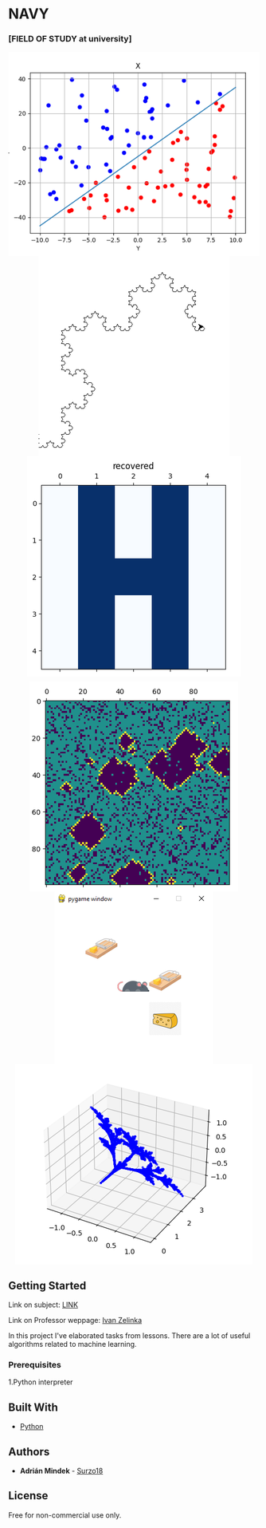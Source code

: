 # NAVY 
### [FIELD OF STUDY at university]

<div style="display:flex; flex-wrap:wrap; justify-content:center; margin-bottom:10px;">
    <img src="./preview_perceptron.png"/>
    <img src="./preview_l_systems.png"/>
    <img src="./preview_hopfield.png"/>
</div>
<div style="display:flex; flex-wrap:wrap; justify-content:center;">
    <img src="./preview_forest_fire.png"/>
    <img src="./preview_find_a_cheese.png"/>
    <img src="./preview_fern.png"/>
</div>

## Getting Started

Link on subject: [LINK](http://navy.cs.vsb.cz/)

Link on Professor weppage: [Ivan Zelinka](https://ivanzelinka.eu/)

In this project I've elaborated tasks from lessons. There are a lot of useful algorithms related to machine learning.

### Prerequisites

1.Python interpreter

## Built With

* [Python](https://www.python.org/)

## Authors

* **Adrián Mindek** -  [Surzo18](https://github.com/surzo18)

## License

Free for non-commercial use only.

